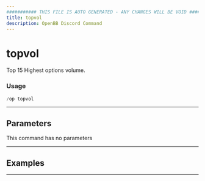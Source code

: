 ```yaml
---
########### THIS FILE IS AUTO GENERATED - ANY CHANGES WILL BE VOID ###########
title: topvol
description: OpenBB Discord Command
---
```


# topvol

Top 15 Highest options volume.

### Usage

```python wordwrap
/op topvol
```

---

## Parameters

This command has no parameters



---

## Examples


---

